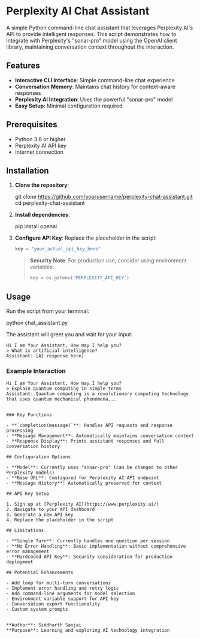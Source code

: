 # Perplexity AI Chat Assistant

A simple Python command-line chat assistant that leverages Perplexity AI's API to provide intelligent responses. This script demonstrates how to integrate with Perplexity's "sonar-pro" model using the OpenAI client library, maintaining conversation context throughout the interaction.

## Features

- **Interactive CLI Interface**: Simple command-line chat experience
- **Conversation Memory**: Maintains chat history for context-aware responses
- **Perplexity AI Integration**: Uses the powerful "sonar-pro" model
- **Easy Setup**: Minimal configuration required

## Prerequisites

- Python 3.6 or higher
- Perplexity AI API key
- Internet connection

## Installation

1. **Clone the repository**:
  
   git clone https://github.com/yourusername/perplexity-chat-assistant.git
   cd perplexity-chat-assistant


2. **Install dependencies**:
 
   pip install openai
  

3. **Configure API Key**:
   Replace the placeholder in the script:
   ```python
   key = "your_actual_api_key_here"
   ```
   
   > **Security Note**: For production use, consider using environment variables:
   > ```python
   > key = os.getenv('PERPLEXITY_API_KEY')
   > ```

## Usage

Run the script from your terminal:


python chat_assistant.py

The assistant will greet you and wait for your input:

```
Hi I am Your Assistant, How may I help you?
> What is artificial intelligence?
Assistant: [AI response here]
```

### Example Interaction

```
Hi I am Your Assistant, How may I help you?
> Explain quantum computing in simple terms
Assistant: Quantum computing is a revolutionary computing technology that uses quantum mechanical phenomena...
```


```

### Key Functions

- **`completion(message)`**: Handles API requests and response processing
- **Message Management**: Automatically maintains conversation context
- **Response Display**: Prints assistant responses and full conversation history

## Configuration Options

- **Model**: Currently uses "sonar-pro" (can be changed to other Perplexity models)
- **Base URL**: Configured for Perplexity AI API endpoint
- **Message History**: Automatically preserved for context

## API Key Setup

1. Sign up at [Perplexity AI](https://www.perplexity.ai/)
2. Navigate to your API dashboard
3. Generate a new API key
4. Replace the placeholder in the script

## Limitations

- **Single Turn**: Currently handles one question per session
- **No Error Handling**: Basic implementation without comprehensive error management
- **Hardcoded API Key**: Security consideration for production deployment

## Potential Enhancements

- Add loop for multi-turn conversations
- Implement error handling and retry logic
- Add command-line arguments for model selection
- Environment variable support for API key
- Conversation export functionality
- Custom system prompts


**Author**: Siddharth Sanjai  
**Purpose**: Learning and exploring AI technology integration
